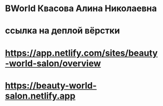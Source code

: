 # BWorld Квасова Алина Николаевна


# ссылка на деплой вёрстки
# https://app.netlify.com/sites/beauty-world-salon/overview
# https://beauty-world-salon.netlify.app
